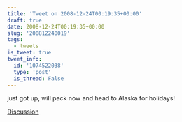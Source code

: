 ```yaml
---
title: 'Tweet on 2008-12-24T00:19:35+00:00'
draft: true
date: 2008-12-24T00:19:35+00:00
slug: '200812240019'
tags:
  - tweets
is_tweet: true
tweet_info:
  id: '1074522038'
  type: 'post'
  is_thread: False
---
```




just got up, will pack now and head to Alaska for holidays!

[Discussion](https://x.com/sytelus/status/1074522038)
